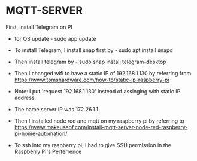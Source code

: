 # MQTT-SERVER

First, install Telegram on PI

- for OS update - sudo app update
- To install Telegram, I install snap first by - sudo apt install snapd
- Then install telegram by - sudo snap install telegram-desktop
- Then I changed wifi to have a static IP of 192.168.1.130 by referring from https://www.tomshardware.com/how-to/static-ip-raspberry-pi
- Note: I put 'request 192.168.1.130' instead of assinging with static IP address.
- The name server IP was 172.26.1.1

- Then I installed node red and mqtt on my raspberry pi by referring to https://www.makeuseof.com/install-mqtt-server-node-red-raspberry-pi-home-automation/
- To ssh into my raspberry pi, I had to give SSH permission in the Raspberry PI's Perferrence

